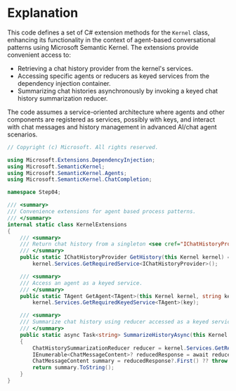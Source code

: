 # Explanation

This code defines a set of C# extension methods for the `Kernel` class, enhancing its functionality in the context of agent-based conversational patterns using Microsoft Semantic Kernel. The extensions provide convenient access to:

- Retrieving a chat history provider from the kernel's services.
- Accessing specific agents or reducers as keyed services from the dependency injection container.
- Summarizing chat histories asynchronously by invoking a keyed chat history summarization reducer.

The code assumes a service-oriented architecture where agents and other components are registered as services, possibly with keys, and interact with chat messages and history management in advanced AI/chat agent scenarios.

```csharp
// Copyright (c) Microsoft. All rights reserved.

using Microsoft.Extensions.DependencyInjection;
using Microsoft.SemanticKernel;
using Microsoft.SemanticKernel.Agents;
using Microsoft.SemanticKernel.ChatCompletion;

namespace Step04;

/// <summary>
/// Convenience extensions for agent based process patterns.
/// </summary>
internal static class KernelExtensions
{
    /// <summary>
    /// Return chat history from a singleton <see cref="IChatHistoryProvider"/>.
    /// </summary>
    public static IChatHistoryProvider GetHistory(this Kernel kernel) =>
        kernel.Services.GetRequiredService<IChatHistoryProvider>();

    /// <summary>
    /// Access an agent as a keyed service.
    /// </summary>
    public static TAgent GetAgent<TAgent>(this Kernel kernel, string key) where TAgent : Agent =>
        kernel.Services.GetRequiredKeyedService<TAgent>(key);

    /// <summary>
    /// Summarize chat history using reducer accessed as a keyed service.
    /// </summary>
    public static async Task<string> SummarizeHistoryAsync(this Kernel kernel, string key, IReadOnlyList<ChatMessageContent> history)
    {
        ChatHistorySummarizationReducer reducer = kernel.Services.GetRequiredKeyedService<ChatHistorySummarizationReducer>(key);
        IEnumerable<ChatMessageContent>? reducedResponse = await reducer.ReduceAsync(history);
        ChatMessageContent summary = reducedResponse?.First() ?? throw new InvalidDataException("No summary available");
        return summary.ToString();
    }
}
```